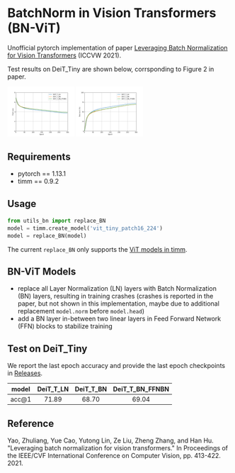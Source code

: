 # BatchNorm in Vision Transformers (BN-ViT)

Unofficial pytorch implementation of paper [Leveraging Batch Normalization for Vision Transformers](https://openaccess.thecvf.com/content/ICCV2021W/NeurArch/html/Yao_Leveraging_Batch_Normalization_for_Vision_Transformers_ICCVW_2021_paper.html) (ICCVW 2021).

Test results on DeiT_Tiny are shown below, corrsponding to Figure 2 in paper.

<div align=left>
<img width=30% src="img/plot_1.png"/>
<img width=30% src="img/plot_2.png"/>
</div>

## Requirements

-   pytorch == 1.13.1
-   timm == 0.9.2

## Usage

```python
from utils_bn import replace_BN
model = timm.create_model('vit_tiny_patch16_224')
model = replace_BN(model)
```

The current `replace_BN` only supports the [ViT models in timm](https://github.com/huggingface/pytorch-image-models/blob/main/timm/models/vision_transformer.py).

## BN-ViT Models

-   replace all Layer Normalization (LN) layers with Batch Normalization (BN) layers, resulting in training crashes (crashes is reported in the paper, but not shown in this implementation, maybe due to additional replacement `model.norm` before `model.head`)
-   add a BN layer in-between two linear layers in Feed Forward Network (FFN) blocks to stabilize training

## Test on DeiT_Tiny

We report the last epoch accuracy and provide the last epoch checkpoints in [Releases](https://github.com/zeyuanyin/BN-ViT/releases).

| model | DeiT_T_LN | DeiT_T_BN | DeiT_T_BN_FFNBN |
| :---: | :-------: | :-------: | :-------------: |
| acc@1 |   71.89   |   68.70   |      69.04      |

## Reference

Yao, Zhuliang, Yue Cao, Yutong Lin, Ze Liu, Zheng Zhang, and Han Hu. "Leveraging batch normalization for vision transformers." In Proceedings of the IEEE/CVF International Conference on Computer Vision, pp. 413-422. 2021.
